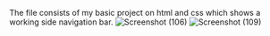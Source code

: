The file consists of my basic project on html and css which shows a working side navigation bar.
![Screenshot (106)](https://github.com/user-attachments/assets/1853ca22-ec41-4705-ba5a-d0e644252acf)
![Screenshot (109)](https://github.com/user-attachments/assets/bdcda7fb-1e96-43d2-a628-4e20daa2f500)


